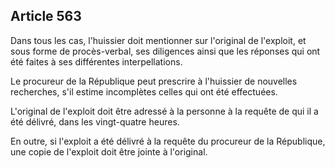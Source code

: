 Article 563
----
Dans tous les cas, l'huissier doit mentionner sur l'original de l'exploit, et
sous forme de procès-verbal, ses diligences ainsi que les réponses qui ont été
faites à ses différentes interpellations.

Le procureur de la République peut prescrire à l'huissier de nouvelles
recherches, s'il estime incomplètes celles qui ont été effectuées.

L'original de l'exploit doit être adressé à la personne à la requête de qui il a
été délivré, dans les vingt-quatre heures.

En outre, si l'exploit a été délivré à la requête du procureur de la République,
une copie de l'exploit doit être jointe à l'original.
